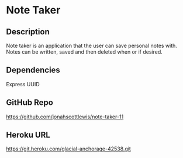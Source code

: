 # Note Taker

## Description

Note taker is an application that the user can save personal notes with. Notes can be written, saved and then deleted when or if desired.

## Dependencies

Express
UUID

## GitHub Repo 

https://github.com/jonahscottlewis/note-taker-11

## Heroku URL
https://git.heroku.com/glacial-anchorage-42538.git